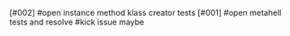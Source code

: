 [#002] #open instance method klass creator tests
[#001] #open metahell tests and resolve #kick issue maybe
